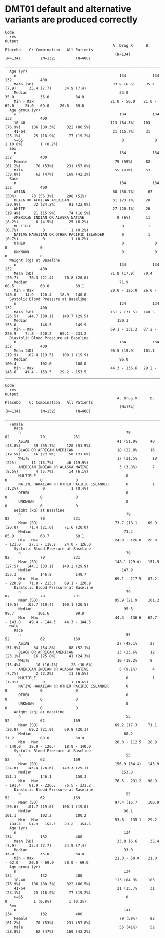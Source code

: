 # DMT01 default and alternative variants are produced correctly

    Code
      res
    Output
                                                     A: Drug X      B: Placebo    C: Combination   All Patients
                                                      (N=134)        (N=134)         (N=132)         (N=400)   
      —————————————————————————————————————————————————————————————————————————————————————————————————————————
      Age (yr)                                                                                                 
        n                                               134            134             132             400     
        Mean (SD)                                    33.8 (6.6)     35.4 (7.9)      35.4 (7.7)      34.9 (7.4) 
        Median                                          33.0           35.0            35.0            34.0    
        Min - Max                                   21.0 - 50.0    21.0 - 62.0     20.0 - 69.0     20.0 - 69.0 
      Age group (yr)                                                                                           
        n                                               134            134             132             400     
        18-40                                       113 (84.3%)    103 (76.9%)     106 (80.3%)     322 (80.5%) 
        41-64                                        21 (15.7%)     31 (23.1%)      25 (18.9%)      77 (19.2%) 
        >=65                                             0              0            1 (0.8%)        1 (0.2%)  
      Sex                                                                                                      
        n                                               134            134             132             400     
        Female                                        79 (59%)      82 (61.2%)       70 (53%)      231 (57.8%) 
        Male                                          55 (41%)      52 (38.8%)       62 (47%)      169 (42.2%) 
      Race                                                                                                     
        n                                               134            134             132             400     
        ASIAN                                        68 (50.7%)      67 (50%)       73 (55.3%)      208 (52%)  
        BLACK OR AFRICAN AMERICAN                    31 (23.1%)     28 (20.9%)      32 (24.2%)      91 (22.8%) 
        WHITE                                        27 (20.1%)     26 (19.4%)      21 (15.9%)      74 (18.5%) 
        AMERICAN INDIAN OR ALASKA NATIVE               8 (6%)       11 (8.2%)        6 (4.5%)       25 (6.2%)  
        MULTIPLE                                         0           1 (0.7%)           0            1 (0.2%)  
        NATIVE HAWAIIAN OR OTHER PACIFIC ISLANDER        0           1 (0.7%)           0            1 (0.2%)  
        OTHER                                            0              0               0               0      
        UNKNOWN                                          0              0               0               0      
      Weight (kg) at Baseline                                                                                  
        n                                               134            134             132             400     
        Mean (SD)                                   71.8 (17.9)    70.4 (20.7)     70.3 (21.4)     70.8 (20.0) 
        Median                                          71.9           68.5            68.8            69.1    
        Min - Max                                   20.0 - 126.0   26.0 - 140.0    18.9 - 120.4    18.9 - 140.0
      Systolic Blood Pressure at Baseline                                                                      
        n                                               134            134             132             400     
        Mean (SD)                                   151.7 (31.5)   149.5 (26.5)    144.7 (30.1)    148.7 (29.5)
        Median                                         150.1          153.0           146.5           149.9    
        Min - Max                                   69.1 - 231.2   87.2 - 220.9    71.8 - 220.2    69.1 - 231.2
      Diastolic Blood Pressure at Baseline                                                                     
        n                                               134            134             132             400     
        Mean (SD)                                   96.5 (19.9)    101.1 (19.9)    102.8 (19.5)    100.1 (19.9)
        Median                                          96.0          100.4           102.0           100.0    
        Min - Max                                   44.3 - 136.6   29.2 - 143.8    49.4 - 153.5    29.2 - 153.5

---

    Code
      res
    Output
                                                       A: Drug X      B: Placebo    C: Combination   All Patients
                                                        (N=134)        (N=134)         (N=132)         (N=400)   
      ———————————————————————————————————————————————————————————————————————————————————————————————————————————
      Female                                                                                                     
        Race                                                                                                     
          n                                                79             82              70             231     
          ASIAN                                        41 (51.9%)     40 (48.8%)      39 (55.7%)     120 (51.9%) 
          BLACK OR AFRICAN AMERICAN                    18 (22.8%)     16 (19.5%)      16 (22.9%)      50 (21.6%) 
          WHITE                                        17 (21.5%)      18 (22%)       11 (15.7%)      46 (19.9%) 
          AMERICAN INDIAN OR ALASKA NATIVE              3 (3.8%)       7 (8.5%)        4 (5.7%)       14 (6.1%)  
          MULTIPLE                                         0              0               0               0      
          NATIVE HAWAIIAN OR OTHER PACIFIC ISLANDER        0           1 (1.2%)           0            1 (0.4%)  
          OTHER                                            0              0               0               0      
          UNKNOWN                                          0              0               0               0      
        Weight (kg) at Baseline                                                                                  
          n                                                79             82              70             231     
          Mean (SD)                                   73.7 (18.1)    69.9 (20.8)     71.4 (21.0)     71.6 (20.0) 
          Median                                          73.4           65.9            68.7            69.1    
          Min - Max                                   24.0 - 126.0   26.0 - 121.0    27.1 - 118.9    24.0 - 126.0
        Systolic Blood Pressure at Baseline                                                                      
          n                                                79             82              70             231     
          Mean (SD)                                   148.1 (29.0)   151.9 (27.5)    144.1 (33.1)    148.2 (29.9)
          Median                                         147.9          155.3           146.8           149.7    
          Min - Max                                   69.1 - 217.5   87.2 - 220.9    71.8 - 213.6    69.1 - 220.9
        Diastolic Blood Pressure at Baseline                                                                     
          n                                                79             82              70             231     
          Mean (SD)                                   95.9 (21.9)    101.2 (19.5)    103.7 (19.4)    100.1 (20.5)
          Median                                          95.5           99.7           101.6            99.8    
          Min - Max                                   44.3 - 136.6   62.7 - 143.8    49.4 - 144.5    44.3 - 144.5
      Male                                                                                                       
        Race                                                                                                     
          n                                                55             52              62             169     
          ASIAN                                        27 (49.1%)     27 (51.9%)      34 (54.8%)      88 (52.1%) 
          BLACK OR AFRICAN AMERICAN                    13 (23.6%)     12 (23.1%)      16 (25.8%)      41 (24.3%) 
          WHITE                                        10 (18.2%)     8 (15.4%)       10 (16.1%)      28 (16.6%) 
          AMERICAN INDIAN OR ALASKA NATIVE              5 (9.1%)       4 (7.7%)        2 (3.2%)       11 (6.5%)  
          MULTIPLE                                         0           1 (1.9%)           0            1 (0.6%)  
          NATIVE HAWAIIAN OR OTHER PACIFIC ISLANDER        0              0               0               0      
          OTHER                                            0              0               0               0      
          UNKNOWN                                          0              0               0               0      
        Weight (kg) at Baseline                                                                                  
          n                                                55             52              62             169     
          Mean (SD)                                   69.2 (17.3)    71.1 (20.8)     69.2 (21.9)     69.8 (20.1) 
          Median                                          68.2           71.2            68.8            69.0    
          Min - Max                                   20.0 - 112.5   28.9 - 140.0    18.9 - 120.4    18.9 - 140.0
        Systolic Blood Pressure at Baseline                                                                      
          n                                                55             52              62             169     
          Mean (SD)                                   156.9 (34.4)   145.9 (24.6)    145.4 (26.6)    149.3 (29.1)
          Median                                         153.8          151.1           146.1           150.3    
          Min - Max                                   76.5 - 231.2   90.9 - 191.4    81.9 - 220.2    76.5 - 231.2
        Diastolic Blood Pressure at Baseline                                                                     
          n                                                55             52              62             169     
          Mean (SD)                                   97.4 (16.7)    100.9 (20.6)    101.7 (19.6)    100.1 (19.0)
          Median                                          96.1          101.1           102.2           100.2    
          Min - Max                                   53.8 - 135.1   29.2 - 133.3    51.9 - 153.5    29.2 - 153.5
      Age (yr)                                                                                                   
        n                                                 134            134             132             400     
        Mean (SD)                                      33.8 (6.6)     35.4 (7.9)      35.4 (7.7)      34.9 (7.4) 
        Median                                            33.0           35.0            35.0            34.0    
        Min - Max                                     21.0 - 50.0    21.0 - 62.0     20.0 - 69.0     20.0 - 69.0 
      Age group (yr)                                                                                             
        n                                                 134            134             132             400     
        18-40                                         113 (84.3%)    103 (76.9%)     106 (80.3%)     322 (80.5%) 
        41-64                                          21 (15.7%)     31 (23.1%)      25 (18.9%)      77 (19.2%) 
        >=65                                               0              0            1 (0.8%)        1 (0.2%)  
      Sex                                                                                                        
        n                                                 134            134             132             400     
        Female                                          79 (59%)      82 (61.2%)       70 (53%)      231 (57.8%) 
        Male                                            55 (41%)      52 (38.8%)       62 (47%)      169 (42.2%) 

